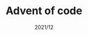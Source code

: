 ---
layout: ../../layouts/ProjectLayout.astro
title: Advent of code
date: 2021/12
sumary: ~
tags: ~
value: ~
thumbnails: ~
---